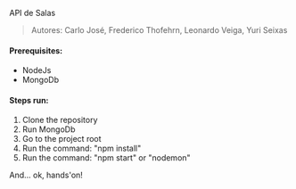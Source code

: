  API de Salas
> Autores: Carlo José, Frederico Thofehrn, Leonardo Veiga, Yuri Seixas 



<h4>Prerequisites:</h4>

* NodeJs  
* MongoDb  

<h4>Steps run:</h4>

1. Clone the repository
2. Run MongoDb
3. Go to the project root
4. Run the command: "npm install"
5. Run the command: "npm start" or "nodemon"

And... ok, hands'on!
